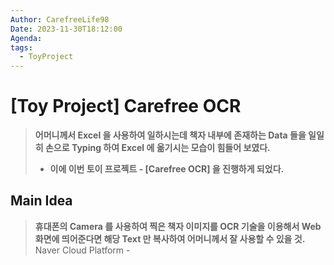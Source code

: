 ```yaml
---
Author: CarefreeLife98
Date: 2023-11-30T18:12:00
Agenda: 
tags:
  - ToyProject
---
```

# \[Toy Project] Carefree OCR
> **어머니께서 Excel 을 사용하여 일하시는데 책자 내부에 존재하는 Data 들을 일일히 손으로 Typing 하여 Excel 에 옮기시는 모습이 힘들어 보였다.**
> - **이에 이번 토이 프로젝트 - [Carefree OCR] 을 진행하게 되었다.**

## Main Idea
> **휴대폰의 Camera 를 사용하여 찍은 책자 이미지를 OCR 기술을 이용해서 Web 화면에 띄어준다면 해당 Text 만 복사하여 어머니께서 잘 사용할 수 있을 것.**
> <br>
> Naver Cloud Platform - 